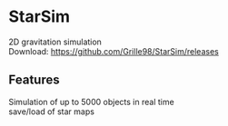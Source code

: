 # StarSim
2D gravitation simulation<br>
Download: https://github.com/Grille98/StarSim/releases<br>
## Features
Simulation of up to 5000 objects in real time<br>
save/load of star maps<br>
